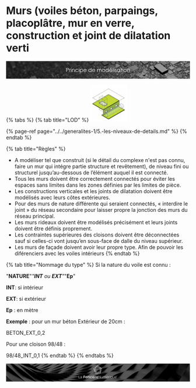 # Murs \(voiles béton, parpaings, placoplâtre, mur en verre, construction et joint de dilatation verti

![](../../.gitbook/assets/principe-de-mod.png)

{% tabs %}
{% tab title="LOD" %}
![LOG 300   /   LOI 300](../../.gitbook/assets/image%20%287%29.png)

{% page-ref page="../../generalites-1/5.-les-niveaux-de-details.md" %}
{% endtab %}

{% tab title="Règles" %}
* A modéliser tel que construit \(si le détail du complexe n'est pas connu, faire un mur qui intégre partie structure et revêtement\), de niveau fini ou structurel jusqu’au-dessous de l’élément auquel il est connecté.
* Tous les murs doivent être correctement connectés pour éviter les espaces sans limites dans les zones définies par les limites de pièce.
* Les constructions verticales et les joints de dilatation doivent être modélisés avec leurs côtes extérieures.
* Pour des murs de nature différente qui seraient connectés, « interdire le joint » du réseau secondaire pour laisser propre la jonction des murs du réseau principal.
* Les murs rideaux doivent être modélisés précisément et leurs joints doivent être définis proprement.
* Les contraintes supérieures des cloisons doivent être déconnectées sauf si celles-ci vont jusqu’en sous-face de dalle du niveau supérieur.
* Les murs de façade doivent avoir leur propre type. Afin de pouvoir les diférenciers avec les voiles intérieurs
{% endtab %}

{% tab title="Nommage du type" %}
Si la nature du voile est connu :

"**NATURE**"_"**INT** ou **EXT**"_"**Ep**"

**INT**: si intérieur 

**EXT**: si extérieur 

**Ep** : en mètre

**Exemple** : pour un mur béton Extérieur de 20cm :

BETON\_EXT\_0,2

Pour une cloison 98/48 :

98/48\_INT\_0,1
{% endtab %}
{% endtabs %}

![](../../.gitbook/assets/wallpaper_fnum_black.jpg)

